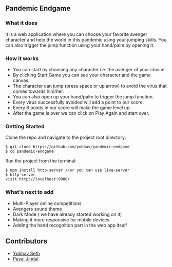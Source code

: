 ## Pandemic Endgame

### What it does

It is a web application where you can choose your favorite avenger character and help the world in this pandemic using your jumping skills. You can also trigger the jump function using your hand/palm by opening it.

### How it works

- You can start by choosing any character i.e. the avenger of your choice.
- By clicking Start Game you can see your character and the game canvas.
- The character can jump (press space or up arrow) to avoid the virus that comes towards him/her.
- You can also open up your hand/palm to trigger the jump function.
- Every virus successfully avoided will add a point to our score.
- Every 6 points in our score will make the game level up.
- After the game is over we can click on Play Again and start over.

### Getting Started

Clone the repo and navigate to the project root directory:

```
$ git clone https://github.com/yubhav/pandemic-endgame
$ cd pandemic-endgame
```

Run the project from the terminal:
```
$ npm install http-server //or you can use live-server
$ http-server
visit http://localhost:8080/
```


### What's next to add

- Multi-Player online competitions
- Avengers sound theme
- Dark Mode ( we have already started working on it)
- Making it more responsive for mobile devices
- Adding the hand recognition part in the web app itself

## Contributors
* [Yubhav Seth](https://github.com/yubhav)  
* [Payal Jindal](https://github.com/payaljindal)